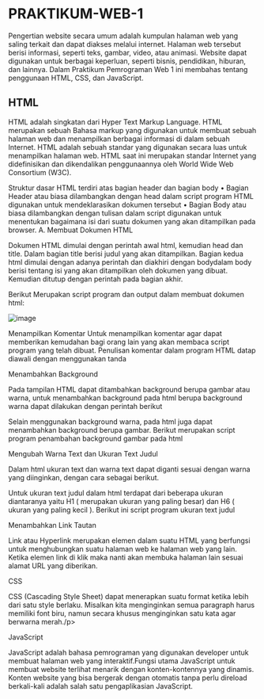 # PRAKTIKUM-WEB-1
Pengertian website secara umum adalah kumpulan halaman web yang saling terkait dan dapat diakses melalui internet. Halaman web tersebut berisi informasi, seperti teks, gambar, video, atau animasi. Website dapat digunakan untuk berbagai keperluan, seperti bisnis, pendidikan, hiburan, dan lainnya. Dalam Praktikum Pemrograman Web 1 ini membahas tentang penggunaan HTML, CSS, dan JavaScript.
## HTML
HTML adalah singkatan dari Hyper Text Markup Language. 
HTML merupakan sebuah Bahasa markup yang digunakan untuk membuat sebuah halaman web dan menampilkan berbagai informasi di dalam sebuah Internet. HTML adalah sebuah standar yang digunakan secara luas untuk menampilkan halaman web. HTML saat ini merupakan standar Internet yang didefinisikan dan dikendalikan penggunaannya oleh World Wide Web Consortium (W3C).

Struktur dasar HTML terdiri atas bagian header dan bagian body
•	Bagian Header atau biasa dilambangkan dengan head dalam script program HTML digunakan untuk mendeklarasikan dokumen tersebut
• Bagian Body atau biasa dilambangkan dengan tulisan <BODY> dalam script digunakan untuk menentukan bagaimana isi dari suatu dokumen yang akan ditampilkan pada browser.
A. Membuat Dokumen HTML
<p>Dokumen HTML dimulai dengan perintah awal html, kemudian head dan title. Dalam bagian title berisi judul yang akan ditampilkan. Bagian kedua html dimulai dengan adanya perintah<body> dan diakhiri dengan bodydalam body berisi tentang isi yang akan ditampilkan oleh dokumen yang dibuat. Kemudian ditutup dengan perintah  pada bagian akhir.

Berikut Merupakan script program dan output dalam membuat dokumen html:</p>
![image](https://github.com/yunisetianingsih/PRAKTIKUM-WEB-1/assets/168643303/633949f3-6e53-4e4a-a602-b62575756f70)

Menampilkan Komentar
Untuk menampilkan komentar agar dapat memberikan kemudahan bagi orang lain yang akan membaca script program yang telah dibuat. Penulisan komentar dalam program HTML datap diawali dengan menggunakan tanda <!---- isi komentar program --->
<p>Menambahkan Background</p>
<p>Pada tampilan HTML dapat ditambahkan background berupa gambar atau warna, untuk menambahkan background pada html berupa background warna dapat dilakukan dengan perintah berikut</p>

<p>Selain menggunakan background warna, pada html juga dapat menambahkan background berupa gambar. Berikut merupakan script program penambahan background gambar pada html</p>

Mengubah Warna Text dan Ukuran Text Judul
<p>Dalam html ukuran text dan warna text dapat diganti sesuai dengan warna yang diinginkan, dengan cara sebagai berikut.</p>
<p>Untuk ukuran text judul dalam html terdapat dari beberapa ukuran diantaranya yaitu H1 ( merupakan ukuran yang paling besar) dan H6 ( ukuran yang paling kecil ). Berikut ini script program ukuran text judul</p>
<p>Menambahkan Link Tautan</p>
<p>Link atau Hyperlink merupakan elemen dalam suatu HTML yang berfungsi untuk menghubungkan suatu halaman web ke halaman web yang lain. Ketika elemen link di klik maka nanti akan membuka halaman lain sesuai alamat URL yang diberikan.</p>
<p>CSS</p>
<p>CSS (Cascading Style Sheet) dapat menerapkan suatu format ketika lebih
dari satu style berlaku. Misalkan kita menginginkan semua paragraph harus memiliki font biru, namun secara khusus menginginkan satu kata agar berwarna
merah./p>
<p>JavaScript</p>
<p>JavaScript adalah bahasa pemrograman yang digunakan developer untuk membuat halaman web yang interaktif.Fungsi utama JavaScript untuk membuat website terlihat menarik dengan konten-kontennya yang dinamis. Konten website yang bisa bergerak dengan otomatis tanpa perlu direload berkali-kali adalah salah satu pengaplikasian JavaScript.</p>



   

